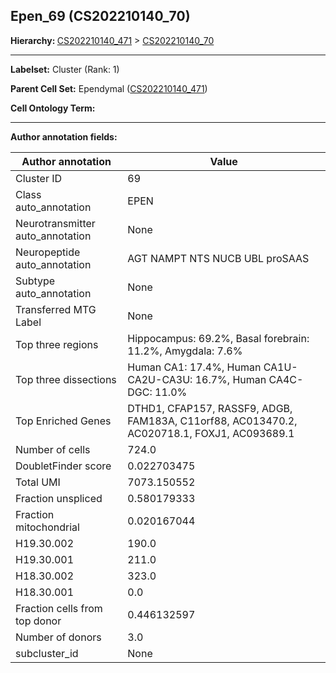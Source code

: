 ## Epen_69 (CS202210140_70)
<b>Hierarchy: </b>
[CS202210140_471](https://purl.brain-bican.org/taxonomy/CS202210140#CS202210140_471) >
[CS202210140_70](https://purl.brain-bican.org/taxonomy/CS202210140#CS202210140_70)

---


**Labelset:** Cluster (Rank: 1)

**Parent Cell Set:** Ependymal ([CS202210140_471](https://purl.brain-bican.org/taxonomy/CS202210140#CS202210140_471))



**Cell Ontology Term:** 

[MARKER GENES.]: #


---

[TRANSFERRED ANNOTATIONS.]: #


[AUTHOR ANNOTATION FIELDS.]: #


**Author annotation fields:**

| Author annotation | Value |
|-------------------|-------|
|Cluster ID|69|
|Class auto_annotation|EPEN|
|Neurotransmitter auto_annotation|None|
|Neuropeptide auto_annotation|AGT NAMPT NTS NUCB UBL proSAAS|
|Subtype auto_annotation|None|
|Transferred MTG Label|None|
|Top three regions|Hippocampus: 69.2%, Basal forebrain: 11.2%, Amygdala: 7.6%|
|Top three dissections|Human CA1: 17.4%, Human CA1U-CA2U-CA3U: 16.7%, Human CA4C-DGC: 11.0%|
|Top Enriched Genes|DTHD1, CFAP157, RASSF9, ADGB, FAM183A, C11orf88, AC013470.2, AC020718.1, FOXJ1, AC093689.1|
|Number of cells|724.0|
|DoubletFinder score|0.022703475|
|Total UMI|7073.150552|
|Fraction unspliced|0.580179333|
|Fraction mitochondrial|0.020167044|
|H19.30.002|190.0|
|H19.30.001|211.0|
|H18.30.002|323.0|
|H18.30.001|0.0|
|Fraction cells from top donor|0.446132597|
|Number of donors|3.0|
|subcluster_id|None|

